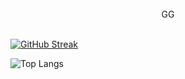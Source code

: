 <div align="center"> <br> GG <br> </div>

[![GitHub Streak](https://github-readme-streak-stats-stef-00012.vercel.app?user=fk2731&theme=transparent&hide_border=true&border_radius=9&mode=weekly&card_width=521&background=45%2C441FEB5E%2C344AEB89)](https://git.io/streak-stats)

![Top Langs](https://github-readme-stats.vercel.app/api/top-langs/?username=fk2731&layout=compact&theme=aura)
